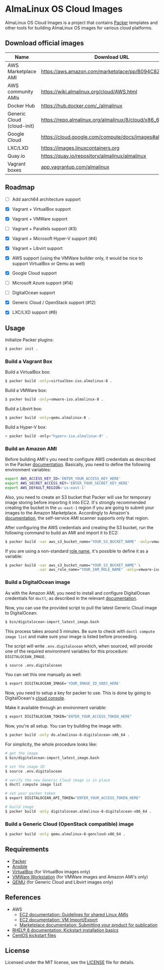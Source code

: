 # AlmaLinux OS Cloud Images

AlmaLinux OS Cloud Images is a project that contains
[Packer](https://www.packer.io/) templates and other tools for building
AlmaLinux OS images for various cloud platforms.


## Download official images

|            Name            |                             Download URL                            |
| -------------------------- | ------------------------------------------------------------------- |
| AWS Marketplace AMI        | https://aws.amazon.com/marketplace/pp/B094C8ZZ8J                    |
| AWS community AMIs         | https://wiki.almalinux.org/cloud/AWS.html                           |
| Docker Hub                 | https://hub.docker.com/_/almalinux                                  |
| Generic Cloud (cloud-init) | https://repo.almalinux.org/almalinux/8/cloud/x86_64/images/         |
| Google Cloud               | https://cloud.google.com/compute/docs/images#almalinux              |
| LXC/LXD                    | https://images.linuxcontainers.org                                  |
| Quay.io                    | https://quay.io/repository/almalinux/almalinux                      |
| Vagrant boxes              | [app.vagrantup.com/almalinux](https://app.vagrantup.com/almalinux/) |


## Roadmap

* [ ] Add aarch64 architecture support
* [x] Vagrant + VirtualBox support
* [x] Vagrant + VMWare support
* [ ] Vagrant + Parallels support (#3)
* [x] Vagrant + Microsoft Hyper-V support (#4)
* [x] Vagrant + Libvirt support
* [x] AWS support (using the VMWare builder only, it would be nice to support VirtualBox or Qemu as well)
* [x] Google Cloud support
* [ ] Microsoft Azure support (#14)
* [ ] DigitalOcean support
* [x] Generic Cloud / OpenStack support (#12)
* [x] LXC/LXD support (#8)


## Usage

Initialize Packer plugins:

```sh
$ packer init .
```


### Build a Vagrant Box

Build a VirtualBox box:

```sh
$ packer build -only=virtualbox-iso.almalinux-8 .
```

Build a VMWare box:

```sh
$ packer build -only=vmware-iso.almalinux-8 .
```

Build a Libvirt box:

```sh
$ packer build -only=qemu.almalinux-8 .
```

Build a Hyper-V box:

```powershell
> packer build -only="hyperv-iso.almalinux-8" .
```


### Build an Amazon AMI

Before building AMI's you need to configure AWS credentials as described in
the Packer [documentation](https://www.packer.io/docs/builders/amazon#environment-variables).
Basically, you need to define the following environment variables:

```sh
export AWS_ACCESS_KEY_ID='ENTER_YOUR_ACCESS_KEY_HERE'
export AWS_SECRET_ACCESS_KEY='ENTER_YOUR_SECRET_KEY_HERE'
export AWS_DEFAULT_REGION='us-east-1'
```

Also, you need to create an S3 bucket that Packer will use for temporary image
storing before importing it into EC2. It's strongly recommended creating the
bucket in the `us-east-1` region if you are going to submit your images to the
Amazon Marketplace. Accordingly to Amazon's [documentation](https://docs.aws.amazon.com/marketplace/latest/userguide/product-submission.html#submitting-amis-to-aws-marketplace),
the self-service AMI scanner supports only that region.

After configuring the AWS credentials and creating the S3 bucket, run the
following command to build an AMI and import it to EC2:

```sh
$ packer build -var aws_s3_bucket_name="YOUR_S3_BUCKET_NAME" -only=vmware-iso.almalinux-8-aws .
```

If you are using a non-standard [role name](https://www.packer.io/docs/post-processors/amazon#role_name),
it's possible to define it as a variable:

```sh
$ packer build -var aws_s3_bucket_name="YOUR_S3_BUCKET_NAME" \
               -var aws_role_name="YOUR_IAM_ROLE_NAME" -only=vmware-iso.almalinux-8-aws .
```


### Build a DigitalOcean image

As with the Amazon AMI, you need to install and configure DigitalOcean credentials for `doctl`; as described in the relevant
[documentation](https://docs.digitalocean.com/reference/doctl/how-to/install/).

Now, you can use the provided script to pull the latest Generic Cloud image to DigitalOcean:

```sh
$ bin/digitalocean-import_latest_image.bash
```

This process takes around 5 minutes. Be sure to check with `doctl compute image list` and make sure your image is listed before
proceeding.

The script will write `.env.digitalocean` which, when sourced, will provide one of the required environment variables for this
procedure: `DIGITALOCEAN_IMAGE`.

```sh
$ source .env.digitalocean
```

You can set this one manually as well:

```sh
$ export DIGITALOCEAN_IMAGE='YOUR_IMAGE_ID_GOES_HERE'
```

Now, you need to setup a key for packer to use. This is done by going to DigitalOcean's [cloud
console](https://cloud.digitalocean.com/account/api/tokens).

Make it available through an environment variable:

```sh
$ export DIGITALOCEAN_TOKEN="ENTER_YOUR_ACCESS_TOKEN_HERE"
```

Now, you're all setup. You can try building the image with:

```sh
$ packer build -only do.almalinux-8-digitalocean-x86_64 .
```

For simplicity, the whole procedure looks like:

```sh
# get the image
$ bin/digitalocean-import_latest_image.bash

# set the image ID
$ source .env.digitalocean

# verify the new Generic Cloud image is in place
$ doctl compute image list

# set your packer token
$ export DIGITALOCEAN_API_TOKEN="ENTER_YOUR_ACCESS_TOKEN_HERE"

# build image
$ packer build -only digitalocean.almalinux-8-digitalocean-x86_64 .
```


### Build a Generic Cloud (OpenStack compatible) image

```sh
$ packer build -only qemu.almalinux-8-gencloud-x86_64 .
```


## Requirements

* [Packer](https://www.packer.io/)
* [Ansible](https://www.ansible.com/)
* [VirtualBox](https://www.virtualbox.org/) (for VirtualBox images only)
* [VMWare Workstation](https://www.vmware.com/products/workstation-pro.html) (for VMWare images and Amazon AMI's only)
* [QEMU](https://www.qemu.org/) (for Generic Cloud and Libvirt images only)


## References

* AWS
  * [EC2 documentation: Guidelines for shared Linux AMIs](https://docs.aws.amazon.com/AWSEC2/latest/UserGuide/building-shared-amis.html)
  * [EC2 documentation: VM Import/Export](https://aws.amazon.com/ec2/vm-import/)
  * [Marketplace documentation: Submitting your product for publication](https://docs.aws.amazon.com/marketplace/latest/userguide/product-submission.html)
* [RHEL® 8 documentation: Kickstart installation basics](https://access.redhat.com/documentation/en-us/red_hat_enterprise_linux/8/html/performing_an_advanced_rhel_installation/kickstart-installation-basics_installing-rhel-as-an-experienced-user)
* [CentOS kickstart files](https://git.centos.org/centos/kickstarts)


## License

Licensed under the MIT license, see the [LICENSE](LICENSE) file for details.
